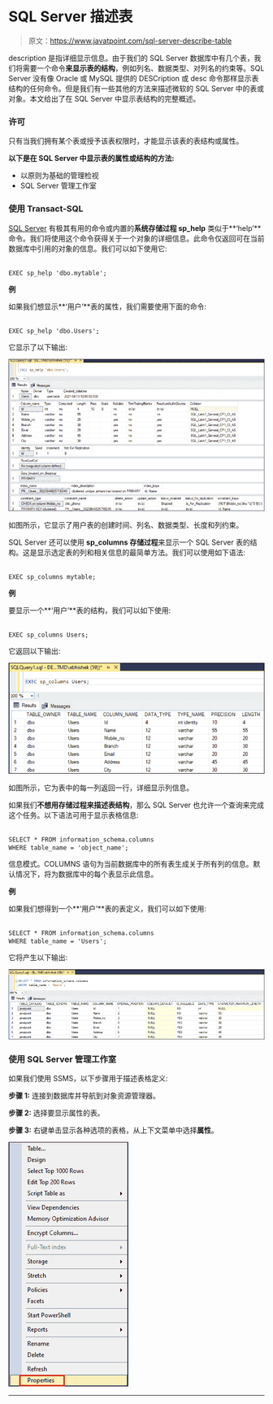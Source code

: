 # SQL Server 描述表

> 原文：<https://www.javatpoint.com/sql-server-describe-table>

description 是指详细显示信息。由于我们的 SQL Server 数据库中有几个表，我们将需要一个命令**来显示表的结构**，例如列名、数据类型、对列名的约束等。SQL Server 没有像 Oracle 或 MySQL 提供的 DESCription 或 desc 命令那样显示表结构的任何命令。但是我们有一些其他的方法来描述微软的 SQL Server 中的表或对象。本文给出了在 SQL Server 中显示表结构的完整概述。

### 许可

只有当我们拥有某个表或授予该表权限时，才能显示该表的表结构或属性。

**以下是在 SQL Server 中显示表的属性或结构的方法:**

*   以原则为基础的管理检视
*   SQL Server 管理工作室

### 使用 Transact-SQL

[SQL Server](https://www.javatpoint.com/sql-server-tutorial) 有极其有用的命令或内置的**系统存储过程 sp_help** 类似于**‘help’**命令。我们将使用这个命令获得关于一个对象的详细信息。此命令仅返回可在当前数据库中引用的对象的信息。我们可以如下使用它:

```

EXEC sp_help 'dbo.mytable';

```

**例**

如果我们想显示**‘用户’**表的属性，我们需要使用下面的命令:

```

EXEC sp_help 'dbo.Users';

```

它显示了以下输出:

![SQL Server Describe Table](img/1e9d018a4436f640e2d7693920ae3094.png)

如图所示，它显示了用户表的创建时间、列名、数据类型、长度和列约束。

SQL Server 还可以使用 **sp_columns 存储过程**来显示一个 SQL Server 表的结构。这是显示选定表的列和相关信息的最简单方法。我们可以使用如下语法:

```

EXEC sp_columns mytable;

```

**例**

要显示一个**‘用户’**表的结构，我们可以如下使用:

```

EXEC sp_columns Users;

```

它返回以下输出:

![SQL Server Describe Table](img/35230767587c09174c823c72ba796059.png)

如图所示，它为表中的每一列返回一行，详细显示列信息。

如果我们**不想用存储过程来描述表结构**，那么 SQL Server 也允许一个查询来完成这个任务。以下语法可用于显示表格信息:

```

SELECT * FROM information_schema.columns 
WHERE table_name = 'object_name';

```

信息模式。COLUMNS 语句为当前数据库中的所有表生成关于所有列的信息。默认情况下，将为数据库中的每个表显示此信息。

**例**

如果我们想得到一个**‘用户’**表的表定义，我们可以如下使用:

```

SELECT * FROM information_schema.columns 
WHERE table_name = 'Users';

```

它将产生以下输出:

![SQL Server Describe Table](img/ce6004cd62c529241ddd5cd078047f89.png)

### 使用 SQL Server 管理工作室

如果我们使用 SSMS，以下步骤用于描述表格定义:

**步骤 1:** 连接到数据库并导航到对象资源管理器。

**步骤 2:** 选择要显示属性的表。

**步骤 3:** 右键单击显示各种选项的表格，从上下文菜单中选择**属性**。

![SQL Server Describe Table](img/576b8e6cdcd6a43be8437b2340da70e8.png)

* * *